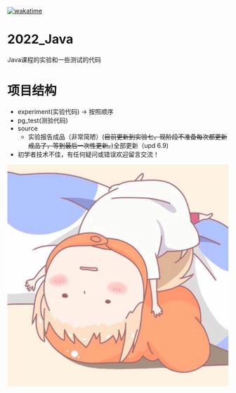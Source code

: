 [![wakatime](https://wakatime.com/badge/github/A-long-Li/2022_Java.svg)](https://wakatime.com/badge/github/A-long-Li/2022_Java)
# 2022_Java
Java课程的实验和一些测试的代码
# 项目结构
  + experiment(实验代码) -> 按照顺序 
  + pg_test(测验代码)
  + source
     +  实验报告成品（非常简陋）(~~目前更新到实验七，现阶段不准备每次都更新成品了，等到最后一次性更新。~~)全部更新（upd 6.9)
  + 初学者技术不佳，有任何疑问或错误欢迎留言交流！

  ![img.png](img.png)
  
